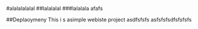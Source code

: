 #alalalalalal
##lalalalal
###lalalala
afafs

##Deplaoymeny
This i s asimple webiste project
asdfsfsfs
asfsfsfsdfsfsfsfs
